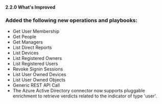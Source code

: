 #### 2.2.0 What's Improved

### Added the following new operations and playbooks:

- Get User Membership
- Get People
- Get Managers
- List Direct Reports
- List Devices
- List Registered Owners
- List Registered Users
- Revoke Signin Sessions
- List User Owned Devices
- List User Owned Objects
- Generic REST API Call
- The Azure Active Directory connector now supports pluggable enrichment to retrieve verdicts related to the indicator of type 'user'.